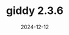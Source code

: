 ---
title: giddy 2.3.6
date: 2024-12-12
description: giddy 2.3.6 released.
type: news
month: "12.12"
year: "2024"
link: "https://github.com/pysal/giddy/releases/tag/v2.3.6"
---
